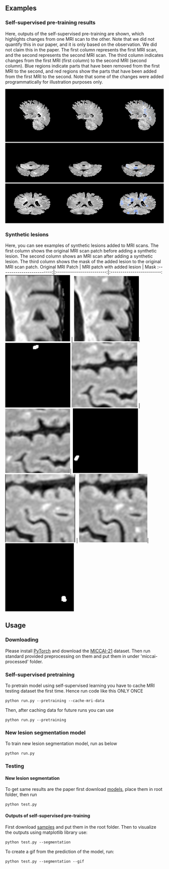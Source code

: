 ## Examples
### Self-supervised pre-training results
Here, outputs of the self-supervised pre-training are shown, which highlights changes from one MRI scan to the other. Note that we did not quantify this in our paper, and it is only based on the observation. We did not claim this in the paper.
The first column represents the first MRI scan, and the second represents the second MRI scan. The third column indicates changes from the first MRI (first column) to the second MRI (second column). Blue regions indicate parts that have been removed from the first MRI to the second, and red regions show the parts that have been added from the first MRI to the second. Note that some of the changes were added programmatically for illustration purposes only.

![](https://github.com/PeymanTahghighi/SSLMRI/blob/master/Examples/changes/Example1.gif)
![](https://github.com/PeymanTahghighi/SSLMRI/blob/master/Examples/changes/Example2.gif)
![](https://github.com/PeymanTahghighi/SSLMRI/blob/master/Examples/changes/Example3.gif)
### Synthetic lesions
Here, you can see examples of synthetic lesions added to MRI scans. The first column shows the original MRI scan patch before adding a synthetic lesion. The second column shows an MRI scan after adding a synthetic lesion. The third column shows the mask of the added lesion to the original MRI scan patch.
Original MRI Patch             |  MRI patch with added lesion | Mask
:-------------------------:|:-------------------------:|:-------------------------:
![](https://github.com/PeymanTahghighi/SSLMRI/blob/master/Examples/New%20lesions/1_1.png)  |  ![](https://github.com/PeymanTahghighi/SSLMRI/blob/master/Examples/New%20lesions/1_2.png)|  ![](https://github.com/PeymanTahghighi/SSLMRI/blob/master/Examples/New%20lesions/1_3.png) 
![](https://github.com/PeymanTahghighi/SSLMRI/blob/master/Examples/New%20lesions/2_1.png)  |  ![](https://github.com/PeymanTahghighi/SSLMRI/blob/master/Examples/New%20lesions/2_2.png)|  ![](https://github.com/PeymanTahghighi/SSLMRI/blob/master/Examples/New%20lesions/2_3.png)
![](https://github.com/PeymanTahghighi/SSLMRI/blob/master/Examples/New%20lesions/3_1.png)  |  ![](https://github.com/PeymanTahghighi/SSLMRI/blob/master/Examples/New%20lesions/3_2.png)|  ![](https://github.com/PeymanTahghighi/SSLMRI/blob/master/Examples/New%20lesions/3_3.png)
## Usage
### Downloading
Please install [PyTorch](https://pytorch.org/) and download the [MICCAI-21](https://portal.fli-iam.irisa.fr/msseg-2/) dataset. Then run standard provided preprocessing on them and put them in under 'miccai-processed' folder.
### Self-supervised pretraining
To pretrain model using self-supervised learning you have to cache MRI testing dataset the first time. Hence run code like this ONLY ONCE
```
python run.py --pretraining --cache-mri-data
```
Then, after caching data for future runs you can use
```
python run.py --pretraining
```
### New lesion segmentation model
To train new lesion segmentation model, run as below
```
python run.py
```
### Testing
#### New lesion segmentation
To get same results are the paper first download [models](https://file.io/cS1dZg25VqlW), place them in root folder, then run
```
python test.py
```
#### Outputs of self-supervised pre-training
First download [samples](https://file.io/dFi2Br52YfH6) and put them in the root folder. Then to visualize the outputs using matplotlib library use:
```
python test.py --segmentation
```
To create a gif from the prediction of the model, run:
```
python test.py --segmentation --gif
```

